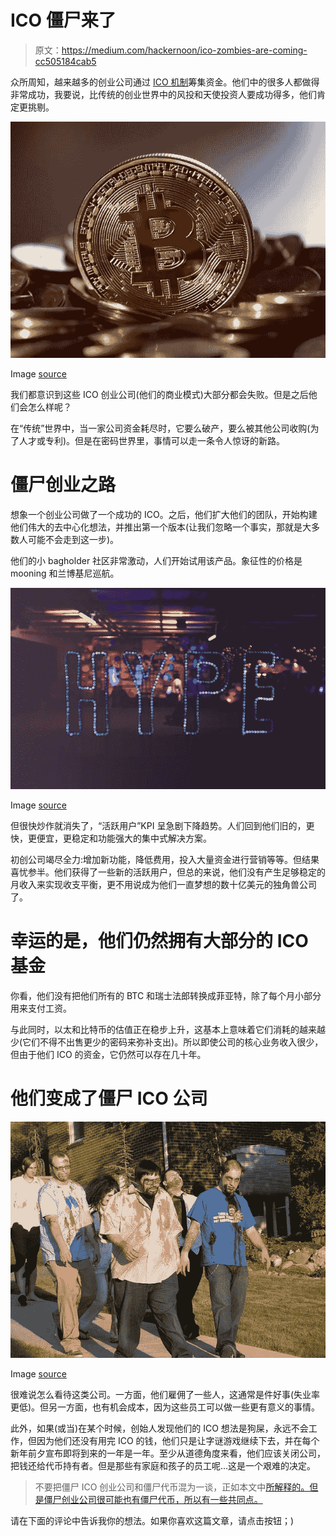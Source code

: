 # ICO 僵尸来了

> 原文：<https://medium.com/hackernoon/ico-zombies-are-coming-cc505184cab5>

众所周知，越来越多的创业公司通过 [ICO 机制](https://hackernoon.com/tagged/ico-mechanism)筹集资金。他们中的很多人都做得非常成功，我要说，比传统的创业世界中的风投和天使投资人要成功得多，他们肯定更挑剔。

![](img/13abae9010f81cc23ef600f84f0db389.png)

Image [source](http://maxpixel.freegreatpicture.com/Bitcoin-Currency-Decentralized-Coin-Money-Virtual-2008262)

我们都意识到这些 ICO 创业公司(他们的商业模式)大部分都会失败。但是之后他们会怎么样呢？

在“传统”世界中，当一家公司资金耗尽时，它要么破产，要么被其他公司收购(为了人才或专利)。但是在密码世界里，事情可以走一条令人惊讶的新路。

# 僵尸创业之路

想象一个创业公司做了一个成功的 ICO。之后，他们扩大他们的团队，开始构建他们伟大的去中心化想法，并推出第一个版本(让我们忽略一个事实，那就是大多数人可能不会走到这一步)。

他们的小 bagholder 社区非常激动，人们开始试用该产品。象征性的价格是 mooning 和兰博基尼巡航。

![](img/69cb9a0c5b574233b3bb1c6e55962307.png)

Image [source](http://maxpixel.freegreatpicture.com/Restaurant-Night-Lights-Dark-Bar-Celebration-2589458)

但很快炒作就消失了，“活跃用户”KPI 呈急剧下降趋势。人们回到他们旧的，更快，更便宜，更稳定和功能强大的集中式解决方案。

初创公司竭尽全力:增加新功能，降低费用，投入大量资金进行营销等等。但结果喜忧参半。他们获得了一些新的活跃用户，但总的来说，他们没有产生足够稳定的月收入来实现收支平衡，更不用说成为他们一直梦想的数十亿美元的独角兽公司了。

# 幸运的是，他们仍然拥有大部分的 ICO 基金

你看，他们没有把他们所有的 BTC 和瑞士法郎转换成菲亚特，除了每个月小部分用来支付工资。

与此同时，以太和比特币的估值正在稳步上升，这基本上意味着它们消耗的越来越少(它们不得不出售更少的密码来弥补支出)。所以即使公司的核心业务收入很少，但由于他们 ICO 的资金，它仍然可以存在几十年。

# 他们变成了僵尸 ICO 公司

![](img/235e51aed8f6dcb069a7f1dca0537581.png)

Image [source](http://maxpixel.freegreatpicture.com/Walking-Dead-Halloween-Zombie-Parade-Costume-278755)

很难说怎么看待这类公司。一方面，他们雇佣了一些人，这通常是件好事(失业率更低)。但另一方面，也有机会成本，因为这些员工可以做一些更有意义的事情。

此外，如果(或当)在某个时候，创始人发现他们的 ICO 想法是狗屎，永远不会工作，但因为他们还没有用完 ICO 的钱，他们只是让字谜游戏继续下去，并在每个新年前夕宣布即将到来的一年是一年。至少从道德角度来看，他们应该关闭公司，把钱还给代币持有者。但是那些有家庭和孩子的员工呢…这是一个艰难的决定。

> 不要把僵尸 ICO 创业公司和僵尸代币混为一谈，正如本文中[所解释的。但是僵尸创业公司很可能也有僵尸代币，所以有一些共同点。](https://hackernoon.com/the-coming-era-of-the-zombie-token-707350b34b42)

请在下面的评论中告诉我你的想法。如果你喜欢这篇文章，请点击按钮；)